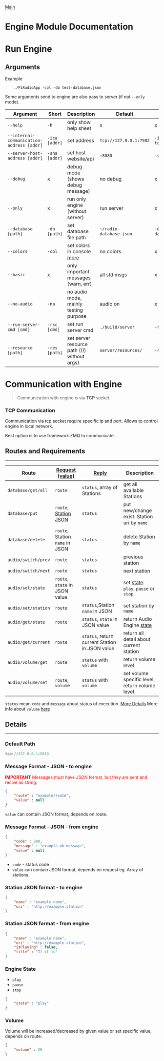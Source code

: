 [Main](README.md)

# Engine Module Documentation

# Run Engine
## Arguments
Example
```http
    ./PiRadioApp -col -db test-database.json
```

Some arguments send to engine are also pass to server (if not `--only` mode).

| Argument | Short | Description | Default | Example |
| --- | --- | --- | --- | --- | 
| `--help` | `-h` | only show help sheet | x | x |
| `--internal-communication-address [addr]` | `-ica [addr]` | set address | `tcp://127.0.0.1:7982` | `-ica tcp://127.0.0.1:5000` |
| `--server-host-address [addr]` | `-sha [addr]` | set host website/api | `:8080` | `-sha 127.0.0.1:8000` |
| `--debug` | x | debug mode (shows debug message) | no debug | x |
| `--only` | x | run only engine (without server) | run server | x | 
| `--database [path]` | `-db [path]` | set database file path | `~/radio-database.json` | `-db test-database.json` |
| `--colors` | `-col` | set colors in console [more](https://en.wikipedia.org/wiki/ANSI_escape_code#Colors) | no colors | x |
| `--basic` | x | only important messages (warn, err) | all std msgs | x |
| `--no-audio` | `-na` | no audio mode, mainly testing purpose | audio on | x | 
| `--run-server-cmd [cmd]` | `-rsc [cmd]` | set run server cmd | `./build/server` | `-rsc ./server` |
| `--resource [path]` | `-res [path]` | set server resource path ((!) without args) | `server/resources/` | `-res var/www` | 

# Communication with Engine

> Communication with engine is via **TCP** socket.

### **TCP Communication**
Communication via tcp socket require specific ip and port. Allows to control engine in local network.

Best option is to use framework ZMQ to communicate. 

## Routes and Requirements
---
| Route | [Request (value)](#message-format---json---to-engine) | [Reply](#message-format---json---from-engine) | Description |
| --- | --- | --- | --- |
| `database/get/all` | `route` | `status`, array of Stations | get all available Stations |
| `database/put` | `route`, [Station JSON](#station-json-format---to-engine) | `status` | put new/change exist: Station uri by `name` |
| `database/delete` | `route`, Station `name` in JSON | `status` | delete Station by `name` | 
| `audio/switch/prev` | `route` | `status` | previous station |
| `audio/switch/next` | `route` | `status` | next station |
| `audio/set/state` | `route`, `state` in JSON value | `status` | set [state](#engine-state): `play`, `pause` or `stop` |
| `audio/set/station` | `route` | `status`,Station `name` in JSON | set station by `name`| 
| `audio/get/state` | `route` | `status`,  `state` in JSON value | return Audio Engine [state](#engine-state) | 
| `audio/get/current` | `route` | `status`, return current Station in JSON value | return all detail about current station |
| `audio/volume/get` | `route` | `status` with `volume` | return volume level |
| `audio/volume/set` | `route`, `volume` | `status` with `volume` | set volume specific level, return volume level |

`status` mean `code` and `message` about status of execution. [More Details](#message-format---json---from-engine)
More info about `volume` [here](server.md)

## Details
---
### Default Path 
```python
tcp://127.0.0.1:5010
```

### Message Format - JSON - to engine
<span style="color:red">
<b>IMPORTANT</b>
Messages must have JSON format, but they are sent and recive as string.
</span>

```json
{
    "route" : "example/route",
    "value" : null
}   
```
`value` can contain JSON format, depends on route.

### Message Format - JSON - from engine
```json
{
    "code" : 200,
    "message" : "example ok message",
    "value" : null
}
```
- `code` - status code
- `value` can contain JSON format, depends on request eg. Array of stations

### Station JSON format - to engine
```json
{
    "name" : "example name",
    "uri" : "http://example.station"
}
```

### Station JSON format - from engine
```json
{
    "name" : "example name",
    "uri" : "http://example.station",
    "isPlaying" : false,
    "title" : "If it is"
}
```

### Engine State
- `play` 
- `pause` 
- `stop`
```json
{
    "state" : "play"
}
```

### Volume 
Volume will be increased/decreased by given value or set specific value, depends on route.
```json
{
    "volume" : 20
}
```
